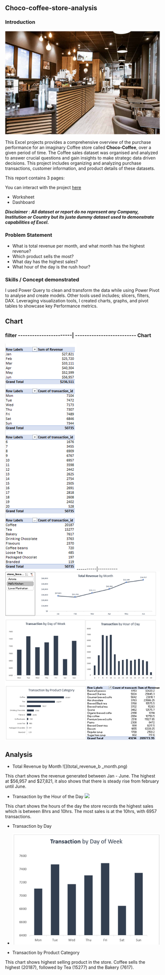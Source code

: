 ## Choco-coffee-store-analysis

### Introduction

![](Coffee_shop.png)

This Excel projects provides a comprehensive overview of the purchase performance for an imaginary Coffee store called **Choco-Coffee**, over a given period of time. The Coffee sales dataset was organised and analyzed to answer crucial questions and gain insights to make strategc data driven decisions. This project includes organizing and analyzing purchase transactions, customer information, and product details of these datasets.

This report contains 3 pages:

You can interact with the project [here]()

- Worksheet
- Dashboard

*__Disclaimer__* : **_All dataset or report do no represent any Company, Institution or Country but its justa dummy dataset used to demonstrate capabilities of Excel._**

### Problem Statement
- What is total revenue per month, and what month has the highest revenue?
- Which product sells the most?
- What day has the highest sales?
- What hour of the day is the rush hour?

### Skills / Concept demonstrated
I used Power Query to clean and transform the data while using Power Pivot to analyse and create models. Other tools used includes; slicers, filters, DAX. Leveraging visualization tools, I created charts, graphs, and pivot tables to showcase key Performance metrics.

## Chart
### filter -----------------------| -------------------------- Chart
![](Filters_Slicers.png)----------|---------- ![](Sales_chart.png)

## Analysis
- Total Revenue by Month
![](total_revenue_b _month.png)
   
This chart shows the revenue generated between Jan - June. The highest at $56,957 and $27,821, it also shows that there is steady rise from february until June.

- Transaction by the Hour of the Day
![](Transaction_by_hour.png)

This chart shows the hours of the day the store records the highest sales which is between 8hrs and 10hrs. The most sales is at the 10hrs, with 6957 transactions.

- Transaction by Day
- ![](transaction_by_day.png)

  
- Transaction by Product Category
![]()

This chart shows highest selling product in the store. Coffee sells the highest (20187), followed by Tea (15277) and the Bakery (7617).
 
